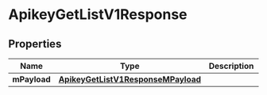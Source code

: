 
# ApikeyGetListV1Response

## Properties
| Name | Type | Description | Notes |
| ------------ | ------------- | ------------- | ------------- |
| **mPayload** | [**ApikeyGetListV1ResponseMPayload**](ApikeyGetListV1ResponseMPayload.md) |  |  |



